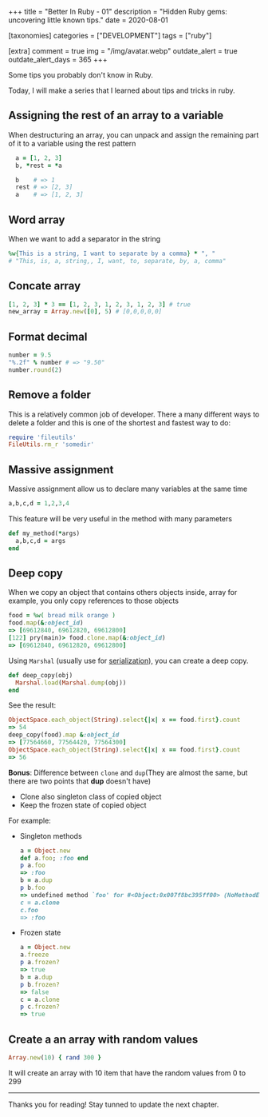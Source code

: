 +++
title = "Better In Ruby - 01"
description = "Hidden Ruby gems: uncovering little known tips."
date = 2020-08-01

[taxonomies]
categories = ["DEVELOPMENT"]
tags = ["ruby"]

[extra]
comment = true
img = "/img/avatar.webp"
outdate_alert = true
outdate_alert_days = 365
+++

Some tips you probably don't know in Ruby.


Today, I will make a series that I learned about tips and tricks in ruby.

## Assigning the rest of an array to a variable
<a style="padding:0px, margin:0px" name="assigning-rest-array" ></a>

When destructuring an array, you can unpack and assign the remaining part of it to a variable using the rest pattern

```ruby
  a = [1, 2, 3]
  b, *rest = *a

  b    # => 1
  rest # => [2, 3]
  a    # => [1, 2, 3]
```

## Word array
<a style="padding:0px, margin:0px" name="word-array"></a>

When we want to add a separator in the string

```ruby
%w{This is a string, I want to separate by a comma} * ", "
# "This, is, a, string,, I, want, to, separate, by, a, comma"
```

## Concate array
<a style="padding:0px, margin:0px" name="concate-array"></a>

```ruby
[1, 2, 3] * 3 == [1, 2, 3, 1, 2, 3, 1, 2, 3] # true
new_array = Array.new([0], 5) # [0,0,0,0,0]
```

## Format decimal
<a style="padding:0px, margin:0px" name="format-decimal"></a>

```ruby
number = 9.5
"%.2f" % number # => "9.50"
number.round(2)
```

## Remove a folder
<a style="padding:0px, margin:0px" name="remove-folder"></a>

This is a relatively common job of developer. There a many different ways to delete a folder and this is one of the shortest and fastest way to do:

```ruby
require 'fileutils'
FileUtils.rm_r 'somedir'
```

## Massive assignment
<a style="padding:0px, margin:0px" name="massive-assignment"></a>

Massive assignment allow us to declare many variables at the same time

```ruby
a,b,c,d = 1,2,3,4
```

This feature will be very useful in the method with many parameters

```ruby
def my_method(*args)
  a,b,c,d = args
end
```

## Deep copy
<a style="padding:0px, margin:0px" name="deep-copy"></a>

When we copy an object that contains others objects inside, array for example, you only copy references to those objects

```ruby
food = %w( bread milk orange )
food.map(&:object_id)
=> [69612840, 69612820, 69612800]
[122] pry(main)> food.clone.map(&:object_id)
=> [69612840, 69612820, 69612800]
```

Using <code>Marshal</code> (usually use for [serialization](https://en.wikipedia.org/wiki/Serialization)), you can create a deep copy.

```ruby
def deep_copy(obj)
  Marshal.load(Marshal.dump(obj))
end
```

See the result:

```ruby
ObjectSpace.each_object(String).select{|x| x == food.first}.count
=> 54
deep_copy(food).map &:object_id
=> [77564660, 77564420, 77564300]
ObjectSpace.each_object(String).select{|x| x == food.first}.count
=> 56

```

**Bonus**: Difference between <code>clone</code> and <code>dup</code>(They are almost the same, but there are two points that **dup** doesn't have)

- Clone also singleton class of copied object
- Keep the frozen state of copied object

For example:

- Singleton methods
  ```ruby
  a = Object.new
  def a.foo; :foo end
  p a.foo
  => :foo
  b = a.dup
  p b.foo
  => undefined method `foo' for #<Object:0x007f8bc395ff00> (NoMethodError)
  c = a.clone
  c.foo
  => :foo
  ```
- Frozen state

  ```ruby
  a = Object.new
  a.freeze
  p a.frozen?
  => true
  b = a.dup
  p b.frozen?
  => false
  c = a.clone
  p c.frozen?
  => true
  ```

## Create a an array with random values
<a style="padding:0px, margin:0px" name="random-array"></a>

```ruby
Array.new(10) { rand 300 }
```

It will create an array with 10 item that have the random values from 0 to 299

---
Thanks you for reading! Stay tunned to update the next chapter.
